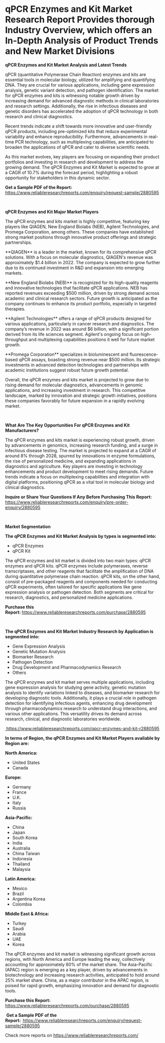<p><h1>qPCR Enzymes and Kit Market Research Report Provides thorough Industry Overview, which offers an In-Depth Analysis of Product Trends and New Market Divisions</h1></p><p><strong>qPCR Enzymes and Kit Market Analysis and Latest Trends</strong></p>
<p><p>qPCR (quantitative Polymerase Chain Reaction) enzymes and kits are essential tools in molecular biology, utilized for amplifying and quantifying DNA. They are crucial for various applications, including gene expression analysis, genetic variant detection, and pathogen identification. The market for qPCR enzymes and kits is witnessing notable growth driven by increasing demand for advanced diagnostic methods in clinical laboratories and research settings. Additionally, the rise in infectious diseases and genetic disorders has accelerated the adoption of qPCR technology in both research and clinical diagnostics.</p><p>Recent trends indicate a shift towards more innovative and user-friendly qPCR products, including pre-optimized kits that reduce experimental variability and enhance reproducibility. Furthermore, advancements in real-time PCR technology, such as multiplexing capabilities, are anticipated to broaden the applications of qPCR and cater to diverse scientific needs.</p><p>As this market evolves, key players are focusing on expanding their product portfolios and investing in research and development to address the growing demand. The qPCR Enzymes and Kit Market is expected to grow at a CAGR of 10.7% during the forecast period, highlighting a robust opportunity for stakeholders in this dynamic sector.</p></p>
<p><strong>Get a Sample PDF of the Report:&nbsp;</strong> <a href="https://www.reliableresearchreports.com/enquiry/request-sample/2880595?utm_campaign=2246&utm_medium=2&utm_source=Github&utm_content=ia&utm_term=12032025&utm_id=qpcr-enzymes-and-kit">https://www.reliableresearchreports.com/enquiry/request-sample/2880595</a></p>
<p>&nbsp;</p>
<p><strong>qPCR Enzymes and Kit Major Market Players</strong></p>
<p><p>The qPCR enzymes and kits market is highly competitive, featuring key players like QIAGEN, New England Biolabs (NEB), Agilent Technologies, and Promega Corporation, among others. These companies have established strong market positions through innovative product offerings and strategic partnerships.</p><p>**QIAGEN** is a leader in the market, known for its comprehensive qPCR solutions. With a focus on molecular diagnostics, QIAGEN's revenue was approximately $1.4 billion in 2022. The company is expected to grow further due to its continued investment in R&D and expansion into emerging markets.</p><p>**New England Biolabs (NEB)** is recognized for its high-quality reagents and innovative technologies that facilitate qPCR applications. NEB has reported revenues exceeding $500 million, driven by strong demand across academic and clinical research sectors. Future growth is anticipated as the company continues to enhance its product portfolio, especially in targeted therapies.</p><p>**Agilent Technologies** offers a range of qPCR products designed for various applications, particularly in cancer research and diagnostics. The company’s revenue in 2022 was around $6 billion, with a significant portion derived from its life sciences segment. Agilent's ongoing focus on high-throughput and multiplexing capabilities positions it well for future market growth.</p><p>**Promega Corporation** specializes in bioluminescent and fluorescence-based qPCR assays, boasting strong revenue near $500 million. Its strategic investments in advanced detection technologies and partnerships with academic institutions suggest robust future growth potential.</p><p>Overall, the qPCR enzymes and kits market is projected to grow due to rising demand for molecular diagnostics, advancements in genomic applications, and increasing investment in research. This competitive landscape, marked by innovation and strategic growth initiatives, positions these companies favorably for future expansion in a rapidly evolving market.</p></p>
<p>&nbsp;</p>
<p><strong>What Are The Key Opportunities For qPCR Enzymes and Kit Manufacturers?</strong></p>
<p><p>The qPCR enzymes and kits market is experiencing robust growth, driven by advancements in genomics, increasing research funding, and a surge in infectious disease testing. The market is projected to expand at a CAGR of around 8% through 2028, spurred by innovations in enzyme formulations, the rise of personalized medicine, and expanding applications in diagnostics and agriculture. Key players are investing in technology enhancements and product development to meet rising demands. Future trends indicate a focus on multiplexing capabilities and integration with digital platforms, positioning qPCR as a vital tool in molecular biology and clinical diagnostics.</p></p>
<p><strong>Inquire or Share Your Questions If Any Before Purchasing This Report:</strong> <a href="https://www.reliableresearchreports.com/enquiry/pre-order-enquiry/2880595?utm_campaign=2246&utm_medium=2&utm_source=Github&utm_content=ia&utm_term=12032025&utm_id=qpcr-enzymes-and-kit">https://www.reliableresearchreports.com/enquiry/pre-order-enquiry/2880595</a></p>
<p>&nbsp;</p>
<p><strong>Market Segmentation</strong></p>
<p><strong>The qPCR Enzymes and Kit Market Analysis by types is segmented into:</strong></p>
<p><ul><li>qPCR Enzymes</li><li>qPCR Kit</li></ul></p>
<p><p>The qPCR enzymes and kit market is divided into two main types: qPCR enzymes and qPCR kits. qPCR enzymes include polymerases, reverse transcriptases, and other reagents that facilitate the amplification of DNA during quantitative polymerase chain reaction. qPCR kits, on the other hand, consist of pre-packaged reagents and components needed for conducting qPCR experiments, often tailored for specific applications like gene expression analysis or pathogen detection. Both segments are critical for research, diagnostics, and personalized medicine applications.</p></p>
<p><strong>Purchase this Report:&nbsp;</strong><a href="https://www.reliableresearchreports.com/purchase/2880595?utm_campaign=2246&utm_medium=2&utm_source=Github&utm_content=ia&utm_term=12032025&utm_id=qpcr-enzymes-and-kit">https://www.reliableresearchreports.com/purchase/2880595</a></p>
<p>&nbsp;</p>
<p><strong>The qPCR Enzymes and Kit Market Industry Research by Application is segmented into:</strong></p>
<p><ul><li>Gene Expression Analysis</li><li>Genetic Mutation Analysis</li><li>Biomarker Research</li><li>Pathogen Detection</li><li>Drug Development and Pharmacodynamics Research</li><li>Others</li></ul></p>
<p><p>The qPCR enzymes and kit market serves multiple applications, including gene expression analysis for studying gene activity, genetic mutation analysis to identify variations linked to diseases, and biomarker research for developing diagnostic tools. Additionally, it plays a crucial role in pathogen detection for identifying infectious agents, enhancing drug development through pharmacodynamics research to understand drug interactions, and various other applications. This versatility drives its demand across research, clinical, and diagnostic laboratories worldwide.</p></p>
<p><a href="https://www.reliableresearchreports.com/qpcr-enzymes-and-kit-r2880595?utm_campaign=2246&utm_medium=2&utm_source=Github&utm_content=ia&utm_term=12032025&utm_id=qpcr-enzymes-and-kit">&nbsp;https://www.reliableresearchreports.com/qpcr-enzymes-and-kit-r2880595</a></p>
<p><strong>In terms of Region, the qPCR Enzymes and Kit Market Players available by Region are:</strong></p>
<p>
    <p> <strong> North America: </strong>
        <ul>
            <li>United States</li>
            <li>Canada</li>
        </ul>
        </p> 
    <p> <strong> Europe: </strong>
        <ul>
            <li>Germany</li>
            <li>France</li>
            <li>U.K.</li>
            <li>Italy</li>
            <li>Russia</li>
        </ul>
        </p> 
    <p> <strong> Asia-Pacific: </strong>
        <ul>
            <li>China</li>
            <li>Japan</li>
            <li>South Korea</li>
            <li>India</li>
            <li>Australia</li>
            <li>China Taiwan</li>
            <li>Indonesia</li>
            <li>Thailand</li>
            <li>Malaysia</li>
        </ul>
        </p> 
    <p> <strong> Latin America: </strong>
        <ul>
            <li>Mexico</li>
            <li>Brazil</li>
            <li>Argentina Korea</li>
            <li>Colombia</li>
        </ul>
        </p> 
    <p> <strong> Middle East & Africa: </strong>
        <ul>
            <li>Turkey</li>
            <li>Saudi</li>
            <li>Arabia</li>
            <li>UAE</li>
            <li>Korea</li>
        </ul>
    </p>
    </p>
<p><p>The qPCR enzymes and kit market is witnessing significant growth across regions, with North America and Europe leading the way, collectively accounting for approximately 60% of the market share. The Asia-Pacific (APAC) region is emerging as a key player, driven by advancements in biotechnology and increasing research activities, anticipated to hold around 25% market share. China, as a major contributor in the APAC region, is poised for rapid growth, emphasizing innovation and demand for diagnostic tools.</p></p>
<p><strong>Purchase this Report: </strong><a href="https://www.reliableresearchreports.com/purchase/2880595?utm_campaign=2246&utm_medium=2&utm_source=Github&utm_content=ia&utm_term=12032025&utm_id=qpcr-enzymes-and-kit">https://www.reliableresearchreports.com/purchase/2880595</a></p>
<p>&nbsp;<strong>Get a Sample PDF of the Report:&nbsp;&nbsp;</strong><a href="https://www.reliableresearchreports.com/enquiry/request-sample/2880595?utm_campaign=2246&utm_medium=2&utm_source=Github&utm_content=ia&utm_term=12032025&utm_id=qpcr-enzymes-and-kit">https://www.reliableresearchreports.com/enquiry/request-sample/2880595</a></p>
<p><strong></strong></p>
<p>Check more reports on <a href="https://www.reliableresearchreports.com/?utm_campaign=2246&utm_medium=2&utm_source=Github&utm_content=ia&utm_term=12032025&utm_id=qpcr-enzymes-and-kit">https://www.reliableresearchreports.com/</a></p>